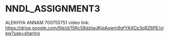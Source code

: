 # NNDL_ASSIGNMENT3
ALEKHYA ANNAM
700755751
video link: https://drive.google.com/file/d/15KcS8dzlwJKjqAowm9qfYAXOz3qRZ6PE/view?usp=sharing
